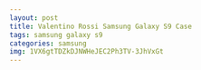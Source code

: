 ```yaml
---
layout: post
title: Valentino Rossi Samsung Galaxy S9 Case
tags: samsung galaxy s9
categories: samsung
img: 1VX6gtTDZkDJNWHeJEC2Ph3TV-3JhVxGt
---
```

